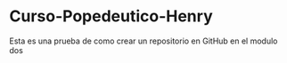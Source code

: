 # Curso-Popedeutico-Henry
Esta es una prueba de como crear un repositorio en GitHub en el modulo dos
